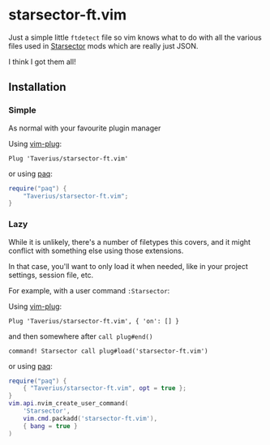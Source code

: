 # starsector-ft.vim

Just a simple little `ftdetect` file so vim knows what to do with all the various files used in [Starsector](https://fractalsoftworks.com) mods which are really just JSON.

I think I got them all!

## Installation

### Simple

As normal with your favourite plugin manager

Using [vim-plug](https://github.com/junegunn/vim-plug):

```vim
Plug 'Taverius/starsector-ft.vim'
```

or using [paq](https://github.com/savq/paq-nvim):

```lua
require("paq") {
    "Taverius/starsector-ft.vim";
}
```

### Lazy

While it is unlikely, there's a number of filetypes this covers, and it might conflict with something else using those extensions.

In that case, you'll want to only load it when needed, like in your project settings, session file, etc.

For example, with a  user command `:Starsector`:

Using [vim-plug](https://github.com/junegunn/vim-plug):

```vim
Plug 'Taverius/starsector-ft.vim', { 'on': [] }
```

and then somewhere after `call plug#end()` 

```vim
command! Starsector call plug#load('starsector-ft.vim')
```

or using [paq](https://github.com/savq/paq-nvim):

```lua
require("paq") {
    { "Taverius/starsector-ft.vim", opt = true };
}
vim.api.nvim_create_user_command(
	'Starsector',
	vim.cmd.packadd('starsector-ft.vim'),
	{ bang = true }
)
```

